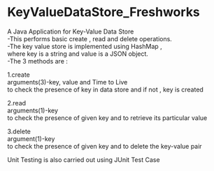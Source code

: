 # KeyValueDataStore_Freshworks
A Java Application for Key-Value Data Store   
-This performs basic create , read and delete operations.   
-The key value store is implemented using HashMap ,  
where key is a string and value is a JSON object.  
-The 3 methods are :  

1.create  
arguments(3)-key, value and Time to Live  
to check the presence of key in data store and if not , key is created  
  
2.read  
arguments(1)-key  
to check the presence of given key and to retrieve its particular value   
  
3.delete  
argument(1)-key  
to check the presence of given key and to delete the key-value pair  
  
  
Unit Testing is also carried out using JUnit Test Case
